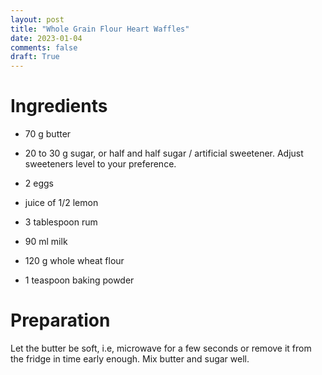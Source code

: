 ```yaml
---
layout: post
title: "Whole Grain Flour Heart Waffles"
date: 2023-01-04
comments: false
draft: True
---
```



Ingredients
===

 * 70 g butter
 * 20 to 30 g sugar, or half and half sugar / artificial sweetener. Adjust sweeteners level to your preference. 

 * 2 eggs
 * juice of 1/2 lemon
 * 3 tablespoon rum
 * 90 ml milk
 
 * 120 g whole wheat flour
 * 1 teaspoon baking powder

 Preparation
 ===
 Let the butter be soft, i.e, microwave for a few seconds or remove it from the fridge in time early enough. Mix butter and sugar well. 